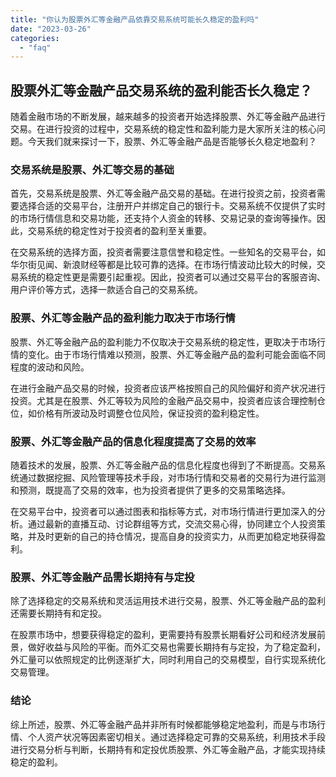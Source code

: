 ```yaml
---
title: "你认为股票外汇等金融产品依靠交易系统可能长久稳定的盈利吗"
date: "2023-03-26"
categories: 
  - "faq"
---
```


## 股票外汇等金融产品交易系统的盈利能否长久稳定？

随着金融市场的不断发展，越来越多的投资者开始选择股票、外汇等金融产品进行交易。在进行投资的过程中，交易系统的稳定性和盈利能力是大家所关注的核心问题。今天我们就来探讨一下，股票、外汇等金融产品是否能够长久稳定地盈利？

### 交易系统是股票、外汇等交易的基础

首先，交易系统是股票、外汇等金融产品交易的基础。在进行投资之前，投资者需要选择合适的交易平台，注册开户并绑定自己的银行卡。交易系统不仅提供了实时的市场行情信息和交易功能，还支持个人资金的转移、交易记录的查询等操作。因此，交易系统的稳定性对于投资者的盈利至关重要。

在交易系统的选择方面，投资者需要注意信誉和稳定性。一些知名的交易平台，如华尔街见闻、新浪财经等都是比较可靠的选择。在市场行情波动比较大的时候，交易系统的稳定性更是需要引起重视。因此，投资者可以通过交易平台的客服咨询、用户评价等方式，选择一款适合自己的交易系统。

### 股票、外汇等金融产品的盈利能力取决于市场行情

股票、外汇等金融产品的盈利能力不仅取决于交易系统的稳定性，更取决于市场行情的变化。由于市场行情难以预测，股票、外汇等金融产品的盈利可能会面临不同程度的波动和风险。

在进行金融产品交易的时候，投资者应该严格按照自己的风险偏好和资产状况进行投资。尤其是在股票、外汇等较为风险的金融产品交易中，投资者应该合理控制仓位，如价格有所波动及时调整仓位风险，保证投资的盈利稳定性。

### 股票、外汇等金融产品的信息化程度提高了交易的效率

随着技术的发展，股票、外汇等金融产品的信息化程度也得到了不断提高。交易系统通过数据挖掘、风险管理等技术手段，对市场行情和交易者的交易行为进行监测和预测，既提高了交易的效率，也为投资者提供了更多的交易策略选择。

在交易平台中，投资者可以通过图表和指标等方式，对市场行情进行更加深入的分析。通过最新的直播互动、讨论群组等方式，交流交易心得，协同建立个人投资策略，并及时更新的自己的持仓情况，提高自身的投资实力，从而更加稳定地获得盈利。

### 股票、外汇等金融产品需长期持有与定投

除了选择稳定的交易系统和灵活运用技术进行交易，股票、外汇等金融产品的盈利还需要长期持有和定投。

在股票市场中，想要获得稳定的盈利，更需要持有股票长期看好公司和经济发展前景，做好收益与风险的平衡。而外汇交易也需要长期持有与定投，为了稳定盈利，外汇量可以依照规定的比例逐渐扩大，同时利用自己的交易模型，自行实现系统化交易管理。

### 结论

综上所述，股票、外汇等金融产品并非所有时候都能够稳定地盈利，而是与市场行情、个人资产状况等因素密切相关。通过选择稳定可靠的交易系统，利用技术手段进行交易分析与判断，长期持有和定投优质股票、外汇等金融产品，才能实现持续稳定的盈利。
